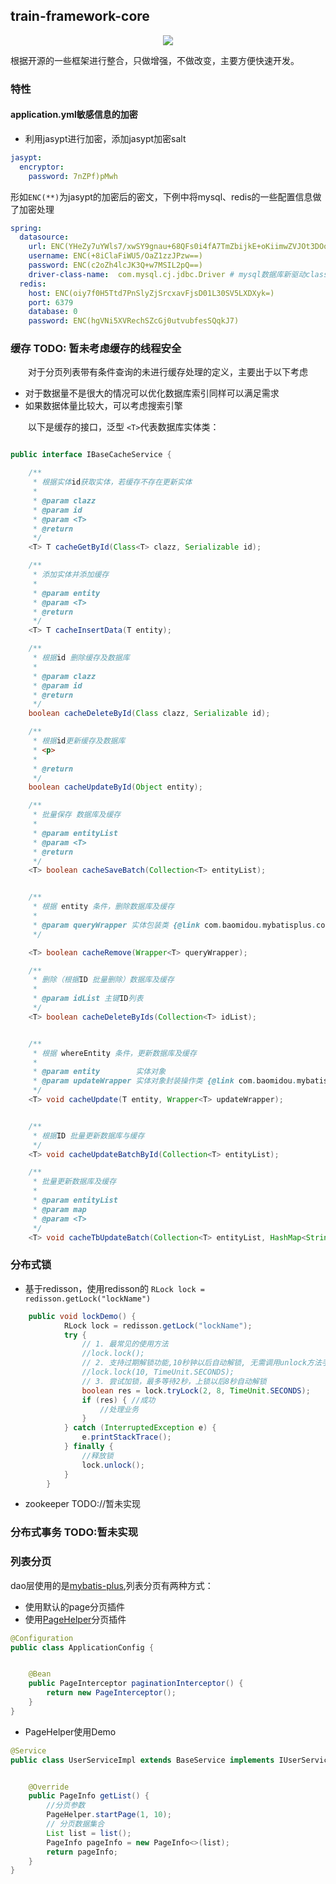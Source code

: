 ## train-framework-core 
<div width="100%" align="center">
    <img src='https://bj.bcebos.com/v1/alertcode-blog/adelina-core.png'/>
</div>


根据开源的一些框架进行整合，只做增强，不做改变，主要方便快速开发。


### 特性
#### application.yml敏感信息的加密
* 利用jasypt进行加密，添加jasypt加密salt

```yaml
jasypt:
  encryptor:
    password: 7nZPf)pMwh
```

形如`ENC(**)`为jasypt的加密后的密文，下例中将mysql、redis的一些配置信息做了加密处理

```yaml
spring:
  datasource:
    url: ENC(YHeZy7uYWls7/xwSY9gnau+68QFs0i4fA7TmZbijkE+oKiimwZVJOt3DOouWEiM8npx7vhzVt5CgcKya/eNamd6FZoL87jU5b2hjDwPgDafwuB3iJwc/UVWapM2kVE5C4St5dK7pmfHeO51slu9WiiF2vH4/cqJINrDdNx305jI=)
    username: ENC(+8iClaFiWU5/OaZ1zzJPzw==)
    password: ENC(c2oZh4lcJK3Q+w7MSIL2pQ==)
    driver-class-name:  com.mysql.cj.jdbc.Driver # mysql数据库新驱动class
  redis:
    host: ENC(oiy7f0H5Ttd7PnSlyZjSrcxavFjsD01L30SV5LXDXyk=)
    port: 6379
    database: 0
    password: ENC(hgVNi5XVRechSZcGj0utvubfesSQqkJ7)
```

### 缓存 TODO: 暂未考虑缓存的线程安全

&emsp;&emsp;对于分页列表带有条件查询的未进行缓存处理的定义，主要出于以下考虑
* 对于数据量不是很大的情况可以优化数据库索引同样可以满足需求
* 如果数据体量比较大，可以考虑搜索引擎

&emsp;&emsp;以下是缓存的接口，泛型 `<T>`代表数据库实体类：

```java

public interface IBaseCacheService {

    /**
     * 根据实体id获取实体，若缓存不存在更新实体
     *
     * @param clazz
     * @param id
     * @param <T>
     * @return
     */
    <T> T cacheGetById(Class<T> clazz, Serializable id);

    /**
     * 添加实体并添加缓存
     *
     * @param entity
     * @param <T>
     * @return
     */
    <T> T cacheInsertData(T entity);

    /**
     * 根据id 删除缓存及数据库
     *
     * @param clazz
     * @param id
     * @return
     */
    boolean cacheDeleteById(Class clazz, Serializable id);

    /**
     * 根据id更新缓存及数据库
     * <p>
     *
     * @return
     */
    boolean cacheUpdateById(Object entity);

    /**
     * 批量保存 数据库及缓存
     *
     * @param entityList
     * @param <T>
     * @return
     */
    <T> boolean cacheSaveBatch(Collection<T> entityList);


    /**
     * 根据 entity 条件，删除数据库及缓存
     *
     * @param queryWrapper 实体包装类 {@link com.baomidou.mybatisplus.core.conditions.query.QueryWrapper}
     */

    <T> boolean cacheRemove(Wrapper<T> queryWrapper);

    /**
     * 删除（根据ID 批量删除）数据库及缓存
     *
     * @param idList 主键ID列表
     */
    <T> boolean cacheDeleteByIds(Collection<T> idList);


    /**
     * 根据 whereEntity 条件，更新数据库及缓存
     *
     * @param entity        实体对象
     * @param updateWrapper 实体对象封装操作类 {@link com.baomidou.mybatisplus.core.conditions.update.UpdateWrapper}
     */
    <T> void cacheUpdate(T entity, Wrapper<T> updateWrapper);


    /**
     * 根据ID 批量更新数据库与缓存
     */
    <T> void cacheUpdateBatchById(Collection<T> entityList);

    /**
     * 批量更新数据库及缓存
     *
     * @param entityList
     * @param map
     * @param <T>
     */
    <T> void cacheTbUpdateBatch(Collection<T> entityList, HashMap<String, String> map);
```

### 分布式锁 
* 基于redisson，使用redisson的
`RLock lock = redisson.getLock("lockName")`

```java
    public void lockDemo() {
            RLock lock = redisson.getLock("lockName");
            try {
                // 1. 最常见的使用方法
                //lock.lock();
                // 2. 支持过期解锁功能,10秒钟以后自动解锁, 无需调用unlock方法手动解锁
                //lock.lock(10, TimeUnit.SECONDS);
                // 3. 尝试加锁，最多等待2秒，上锁以后8秒自动解锁
                boolean res = lock.tryLock(2, 8, TimeUnit.SECONDS);
                if (res) { //成功
                    //处理业务
                }
            } catch (InterruptedException e) {
                e.printStackTrace();
            } finally {
                //释放锁
                lock.unlock();
            }
        }
```
* zookeeper TODO://暂未实现

### 分布式事务 TODO:暂未实现

### 列表分页 

 dao层使用的是[mybatis-plus](),列表分页有两种方式：

*  使用默认的page分页插件
*  使用[PageHelper](https://pagehelper.github.io/)分页插件

```java
@Configuration
public class ApplicationConfig {


    @Bean
    public PageInterceptor paginationInterceptor() {
        return new PageInterceptor();
    }
}
```

* PageHelper使用Demo

```java
@Service
public class UserServiceImpl extends BaseService implements IUserService {


    @Override
    public PageInfo getList() {
        //分页参数        
        PageHelper.startPage(1, 10);
        // 分页数据集合        
        List list = list();
        PageInfo pageInfo = new PageInfo<>(list);
        return pageInfo;
    }
}
```